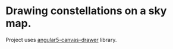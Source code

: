 # Drawing constellations on a sky map.
Project uses [angular5-canvas-drawer](https://github.com/shivs25/angular5-canvas-drawer#readme) library.
